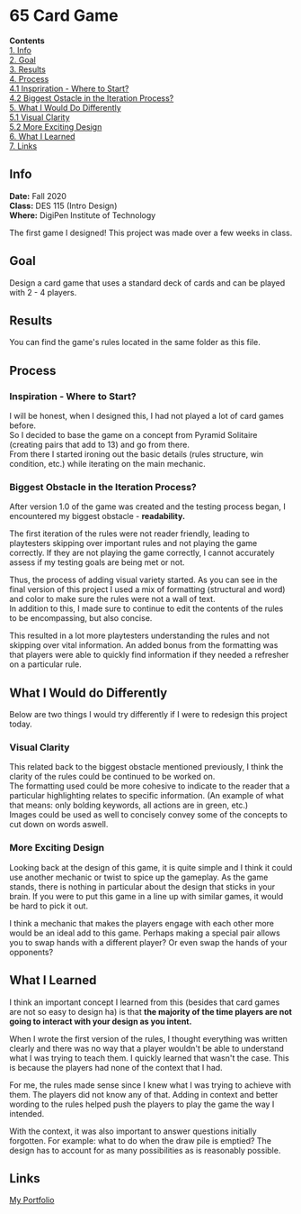 # 65 Card Game
**Contents**  
[1. Info](#info)  
[2. Goal](#goal)  
[3. Results](#results)  
[4. Process](#process)  
[4.1 Inspriration - Where to Start?](#inspiration---where-to-start)  
[4.2 Biggest Ostacle in the Iteration Process?](#biggest-obstacle-in-the-iteration-process)  
[5. What I Would Do Differently](#what-i-would-do-differently)    
[5.1 Visual Clarity](#visual-clarity)  
[5.2 More Exciting Design](#more-exciting-design)  
[6. What I Learned](#what-i-learned)  
[7. Links](#links)  

## Info 
**Date:** Fall 2020  
**Class:** DES 115 (Intro Design)  
**Where:** DigiPen Institute of Technology

The first game I designed! This project was made over a few weeks in class.

## Goal
Design a card game that uses a standard deck of cards and can be played with 2 - 4 players.

## Results
You can find the game's rules located in the same folder as this file.


## Process

### Inspiration - Where to Start?
I will be honest, when I designed this, I had not played a lot of card games before.   
So I decided to base the game on a concept from Pyramid Solitaire (creating pairs that add to 13) and go from there.  
From there I started ironing out the basic details (rules structure, win condition, etc.) while iterating on the main mechanic.  

### Biggest Obstacle in the Iteration Process?
After version 1.0 of the game was created and the testing process began, I encountered my biggest obstacle - **readability.**  

The first iteration of the rules were not reader friendly, leading to playtesters skipping over important rules and not playing the game correctly. If they are not playing the game correctly, I cannot accurately assess if my testing goals are being met or not.  

Thus, the process of adding visual variety started. As you can see in the final version of this project I used a mix of formatting (structural and word) and color to make sure the rules were not a wall of text.  
In addition to this, I made sure to continue to edit the contents of the rules to be encompassing, but also concise. 

This resulted in a lot more playtesters understanding the rules and not skipping over vital information. An added bonus from the formatting was that players were able to quickly find information if they needed a refresher on a particular rule.
## What I Would do Differently
Below are two things I would try differently if I were to redesign this project today.

### Visual Clarity
This related back to the biggest obstacle mentioned previously, I think the clarity of the rules could be continued to be worked on.  
The formatting used could be more cohesive to indicate to the reader that a particular highlighting relates to specific information. (An example of what that means: only bolding keywords, all actions are in green, etc.)  
Images could be used as well to concisely convey some of the concepts to cut down on words aswell. 
### More Exciting Design
Looking back at the design of this game, it is quite simple and I think it could use another mechanic or twist to spice up the gameplay. As the game stands, there is nothing in particular about the design that sticks in your brain. If you were to put this game in a line up with similar games, it would be hard to pick it out.  

I think a mechanic that makes the players engage with each other more would be an ideal add to this game. Perhaps making a special pair allows you to swap hands with a different player? Or even swap the hands of your opponents?  


## What I Learned
I think an important concept I learned from this (besides that card games are not so easy to design ha) is that **the majority of the time players are not going to interact with your design as you intent.**  

When I wrote the first version of the rules, I thought everything was written clearly and there was no way that a player wouldn't be able to understand what I was trying to teach them. I quickly learned that wasn't the case. This is because the players had none of the context that I had.  

For me, the rules made sense since I knew what I was trying to achieve with them. The players did not know any of that. Adding in context and better wording to the rules helped push the players to play the game the way I intended.  

With the context, it was also important to answer questions initially forgotten. For example: what to do when the draw pile is emptied? The design has to account for as many possibilities as is reasonably possible.

## Links
[My Portfolio](https://github.com/ksanti6/portfolio)  